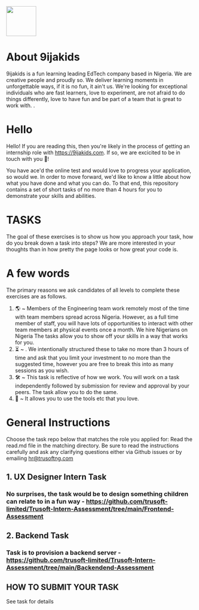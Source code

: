 <img width="80" height="80" src="https://9ijakids.com/wp-content/uploads/2020/06/cropped-9ijakids_logo___160px-2.png">

# About 9ijakids
9ijakids is a fun learning leading EdTech company based in Nigeria. We are creative people and proudly so. We deliver learning moments in unforgettable ways, if it is no fun, it ain't us.
We're looking for exceptional individuals who are fast learners, love to experiment, are not afraid to do things differently, love to have fun and be part of a team that is great to work with.
.

# Hello
Hello! If you are reading this, then you're likely in the process of getting an internship role with https://9ijakids.com. If so, we are excicited to be in touch with you 🎉!

You have ace'd the online test and would love to progress your application, so would we. 
In order to move forward, we'd like to know a little about how what you have done and what you can do. To that end, this repository contains a set of short tasks of no more than 4 hours for you to demonstrate your skills and abilities.

# TASKS
The goal of these exercises is to show us how you approach your task, how do you break down a task into steps? We are more interested in your thoughts than in how pretty the page looks or how great your code is.

# A few words
The primary reasons we ask candidates of all levels to complete these exercises are as follows.
1. 🌎 ~ Members of the Engineering team work remotely most of the time with team members spread across Nigeria. However, as a full time member of staff, you will have lots of opportunities to interact with other team members at physical events once a month. We hire Nigerians on Nigeria The tasks allow you to show off your skills in a way that works for you.
2. ⏳ ~ . We intentionally structured these to take no more than 3 hours of time and ask that you limit your investment to no more than the suggested time, however you are free to break this into as many sessions as you wish.
3. 🛠 ~ This task is reflective of how we work. You will work on a task independently followed by submission for review and approval by your peers. The task allow you to do the same.
4. 🧰 ~ It allows you to use the tools etc that you love.

# General Instructions
Choose the task repo below that matches the role you applied for: 
Read the read.md file in the matching directory. Be sure to read the instructions carefully and ask any clarifying questions either via Github issues or by emailing hr@trusoftng.com
    

## 1. UX Designer Intern Task
### No surprises, the task would be to design something children can relate to in a fun way - https://github.com/trusoft-limited/Trusoft-Intern-Assessment/tree/main/Frontend-Assessment


## 2. Backend Task
### Task is to provision a backend server - https://github.com/trusoft-limited/Trusoft-Intern-Assessment/tree/main/Backendend-Assessment


## HOW TO SUBMIT YOUR TASK
See task for details



